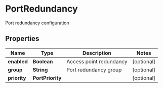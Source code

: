 

# PortRedundancy

Port redundancy configuration

## Properties

| Name | Type | Description | Notes |
|------------ | ------------- | ------------- | -------------|
|**enabled** | **Boolean** | Access point redundancy |  [optional] |
|**group** | **String** | Port redundancy group |  [optional] |
|**priority** | **PortPriority** |  |  [optional] |



